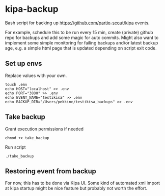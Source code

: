 # kipa-backup

Bash script for backing up https://github.com/partio-scout/kipa events.

For example, schedule this to be run every 15 min, create (private) github repo for backups and add some magic for auto commits. Might also want to implement some simple monitoring for failing backups and/or latest backup age, e.g. a simple html page that is updated depending on script exit code.

## Set up envs

Replace values with your own.

```
touch .env
echo HOST="localhost" >> .env
echo PORT="3000" >> .env
echo EVENT_NAME="testikisa" >> .env
echo BACKUP_DIR="/Users/pekkine/testikisa_backups" >> .env
```

## Take backup

Grant execution permissions if needed

`chmod +x take_backup`

Run script

`./take_backup`

## Restoring event from backup

For now, this has to be done via Kipa UI. Some kind of automated xml import at kipa startup might be nice feature but probably not worth the effort.